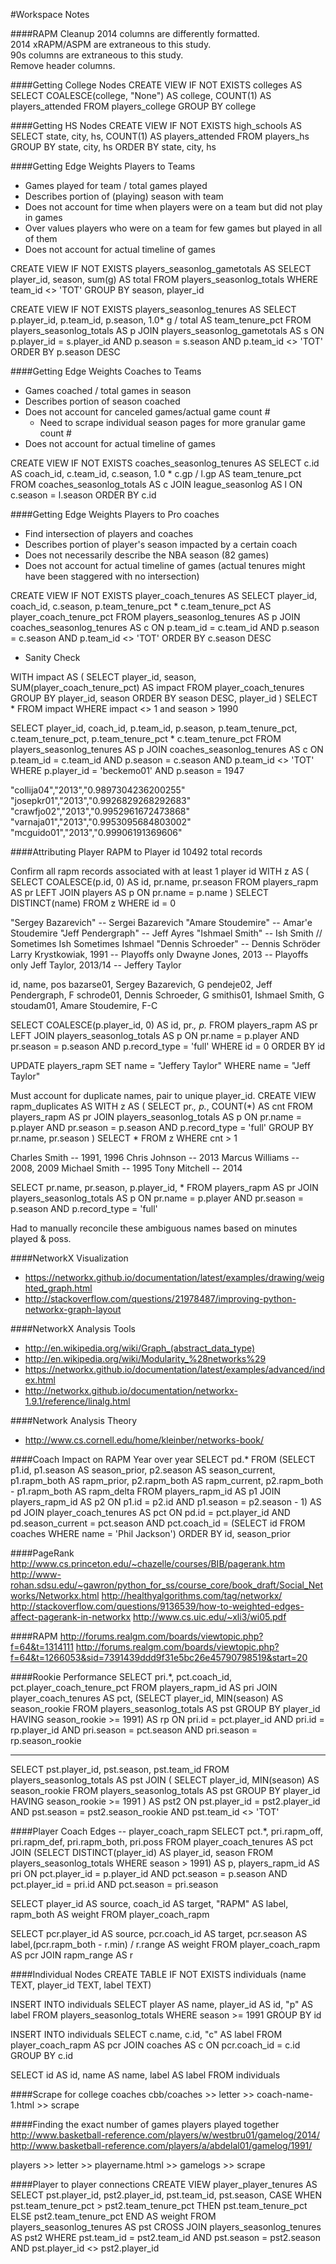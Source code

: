 #Workspace Notes

####RAPM Cleanup
2014 columns are differently formatted.  
2014 xRAPM/ASPM are extraneous to this study.  
90s columns are extraneous to this study.  
Remove header columns.  

####Getting College Nodes
CREATE VIEW IF NOT EXISTS colleges AS
SELECT COALESCE(college, "None") AS college, COUNT(1) AS players_attended FROM players_college
GROUP BY college

####Getting HS Nodes
CREATE VIEW IF NOT EXISTS high_schools AS
SELECT state, city, hs, COUNT(1) AS players_attended FROM players_hs
GROUP BY state, city, hs
ORDER BY state, city, hs

####Getting Edge Weights Players to Teams
- Games played for team / total games played
- Describes portion of (playing) season with team
- Does not account for time when players were on a team but did not play in games
- Over values players who were on a team for few games but played in all of them
- Does not account for actual timeline of games

CREATE VIEW IF NOT EXISTS players_seasonlog_gametotals AS
SELECT player_id, season, sum(g) AS total
FROM players_seasonlog_totals
WHERE team_id <> 'TOT'
GROUP BY season, player_id

CREATE VIEW IF NOT EXISTS players_seasonlog_tenures AS
SELECT p.player_id, p.team_id, p.season, 1.0* g / total AS team_tenure_pct
FROM players_seasonlog_totals AS p
JOIN players_seasonlog_gametotals AS s
ON p.player_id = s.player_id AND p.season = s.season AND p.team_id <> 'TOT'
ORDER BY p.season DESC

####Getting Edge Weights Coaches to Teams
- Games coached / total games in season
- Describes portion of season coached
- Does not account for canceled games/actual game count #
	- Need to scrape individual season pages for more granular game count #
- Does not account for actual timeline of games

CREATE VIEW IF NOT EXISTS coaches_seasonlog_tenures AS
SELECT c.id AS coach_id, c.team_id, c.season, 1.0 * c.gp / l.gp AS team_tenure_pct
FROM coaches_seasonlog_totals AS c
JOIN league_seasonlog AS l
ON c.season = l.season
ORDER BY c.id

####Getting Edge Weights Players to Pro coaches
- Find intersection of players and coaches
- Describes portion of player's season impacted by a certain coach
- Does not necessarily describe the NBA season (82 games)
- Does not account for actual timeline of games (actual tenures might have been staggered with no intersection)

CREATE VIEW IF NOT EXISTS player_coach_tenures AS
SELECT player_id, coach_id, c.season, p.team_tenure_pct * c.team_tenure_pct AS player_coach_tenure_pct
FROM players_seasonlog_tenures AS p
JOIN coaches_seasonlog_tenures AS c
ON p.team_id = c.team_id AND p.season = c.season AND p.team_id <> 'TOT'
ORDER BY c.season DESC

- Sanity Check

WITH impact AS (
SELECT player_id, season, SUM(player_coach_tenure_pct) AS impact
FROM player_coach_tenures
GROUP BY player_id, season
ORDER BY season DESC, player_id
)
SELECT *
FROM impact
WHERE impact <> 1 and season > 1990

SELECT player_id, coach_id, p.team_id, p.season, p.team_tenure_pct, c.team_tenure_pct, p.team_tenure_pct * c.team_tenure_pct
FROM players_seasonlog_tenures AS p
JOIN coaches_seasonlog_tenures AS c
ON p.team_id = c.team_id AND p.season = c.season AND p.team_id <> 'TOT'
WHERE p.player_id = 'beckemo01' AND p.season = 1947

"collija04","2013","0.9897304236200255"
"josepkr01","2013","0.9926829268292683"
"crawfjo02","2013","0.9952961672473868"
"varnaja01","2013","0.9953095684803002"
"mcguido01","2013","0.99906191369606"

####Attributing Player RAPM to Player id
10492 total records

Confirm all rapm records associated with at least 1 player id
WITH z AS (
SELECT COALESCE(p.id, 0) AS id, pr.name, pr.season
FROM players_rapm AS pr
LEFT JOIN players AS p
ON pr.name = p.name
)
SELECT DISTINCT(name) 
FROM z
WHERE id = 0

"Sergey Bazarevich" -- Sergei Bazarevich
"Amare Stoudemire" -- Amar'e Stoudemire
"Jeff Pendergraph" -- Jeff Ayres
"Ishmael Smith" -- Ish Smith // Sometimes Ish Sometimes Ishmael
"Dennis Schroeder" -- Dennis Schröder
Larry Krystkowiak, 1991 -- Playoffs only
Dwayne Jones, 2013 -- Playoffs only
Jeff Taylor, 2013/14 -- Jeffery Taylor

id, name, pos
bazarse01, Sergey Bazarevich, G
pendeje02, Jeff Pendergraph, F
schrode01, Dennis Schroeder, G
smithis01, Ishmael Smith, G
stoudam01, Amare Stoudemire, F-C

SELECT COALESCE(p.player_id, 0) AS id, pr.*, p.*
FROM players_rapm AS pr
LEFT JOIN players_seasonlog_totals AS p
ON pr.name = p.player AND pr.season = p.season AND p.record_type = 'full'
WHERE id = 0
ORDER BY id

UPDATE players_rapm
SET name = "Jeffery Taylor"
WHERE name = "Jeff Taylor"

Must account for duplicate names, pair to unique player_id.
CREATE VIEW rapm_duplicates AS
WITH z AS (
SELECT pr.*, p.*, COUNT(*) AS cnt
FROM players_rapm AS pr
JOIN players_seasonlog_totals AS p
ON pr.name = p.player AND pr.season = p.season AND p.record_type = 'full'
GROUP BY pr.name, pr.season
)
SELECT *
FROM z
WHERE cnt > 1

Charles Smith -- 1991, 1996
Chris Johnson -- 2013
Marcus Williams -- 2008, 2009
Michael Smith -- 1995
Tony Mitchell -- 2014

SELECT pr.name, pr.season, p.player_id, *
FROM players_rapm AS pr
JOIN players_seasonlog_totals AS p
ON pr.name = p.player AND pr.season = p.season AND p.record_type = 'full'

Had to manually reconcile these ambiguous names based on minutes played & poss.

####NetworkX Visualization
- https://networkx.github.io/documentation/latest/examples/drawing/weighted_graph.html
- http://stackoverflow.com/questions/21978487/improving-python-networkx-graph-layout

####NetworkX Analysis Tools
- http://en.wikipedia.org/wiki/Graph_(abstract_data_type)
- http://en.wikipedia.org/wiki/Modularity_%28networks%29
- https://networkx.github.io/documentation/latest/examples/advanced/index.html
- http://networkx.github.io/documentation/networkx-1.9.1/reference/linalg.html

####Network Analysis Theory
- http://www.cs.cornell.edu/home/kleinber/networks-book/

####Coach Impact on RAPM Year over year
SELECT pd.*
FROM 
(SELECT p1.id, p1.season AS season_prior, p2.season AS season_current, p1.rapm_both AS rapm_prior, p2.rapm_both AS rapm_current, p2.rapm_both - p1.rapm_both AS rapm_delta
FROM players_rapm_id AS p1
JOIN players_rapm_id AS p2
ON p1.id = p2.id AND p1.season = p2.season - 1) AS pd
JOIN player_coach_tenures AS pct
ON pd.id = pct.player_id AND pd.season_current = pct.season AND pct.coach_id = (SELECT id FROM coaches WHERE name = 'Phil Jackson')
ORDER BY id, season_prior

####PageRank
http://www.cs.princeton.edu/~chazelle/courses/BIB/pagerank.htm
http://www-rohan.sdsu.edu/~gawron/python_for_ss/course_core/book_draft/Social_Networks/Networkx.html
http://healthyalgorithms.com/tag/networkx/
http://stackoverflow.com/questions/9136539/how-to-weighted-edges-affect-pagerank-in-networkx
http://www.cs.uic.edu/~xli3/wi05.pdf

####RAPM
http://forums.realgm.com/boards/viewtopic.php?f=64&t=1314111
http://forums.realgm.com/boards/viewtopic.php?f=64&t=1266053&sid=7391439ddd9f31e5bc26e45790798519&start=20

####Rookie Performance
SELECT pri.*, pct.coach_id, pct.player_coach_tenure_pct
FROM players_rapm_id AS pri
JOIN player_coach_tenures AS pct,
(SELECT player_id, MIN(season) AS season_rookie
FROM players_seasonlog_totals AS pst
GROUP BY player_id
HAVING season_rookie >= 1991) AS rp
ON pri.id = pct.player_id AND pri.id = rp.player_id AND pri.season = pct.season AND pri.season = rp.season_rookie


----

SELECT pst.player_id, pst.season, pst.team_id
FROM players_seasonlog_totals AS pst
JOIN (
SELECT player_id, MIN(season) AS season_rookie
                FROM players_seasonlog_totals AS pst
                GROUP BY player_id
                HAVING season_rookie >= 1991
) AS pst2
ON pst.player_id = pst2.player_id AND pst.season = pst2.season_rookie AND pst.team_id <> 'TOT'


####Player Coach Edges -- player_coach_rapm
SELECT pct.*, pri.rapm_off, pri.rapm_def, pri.rapm_both, pri.poss
FROM player_coach_tenures AS pct
JOIN (SELECT DISTINCT(player_id) AS player_id, season FROM players_seasonlog_totals WHERE season > 1991) AS p, 
players_rapm_id AS pri
ON pct.player_id = p.player_id AND pct.season = p.season AND pct.player_id = pri.id AND pct.season = pri.season

SELECT player_id AS source, coach_id AS target, "RAPM" AS label, rapm_both AS weight
FROM player_coach_rapm

SELECT pcr.player_id AS source, pcr.coach_id AS target, pcr.season AS label,(pcr.rapm_both - r.min) / r.range AS weight
FROM player_coach_rapm AS pcr
JOIN rapm_range AS r

####Individual Nodes
CREATE TABLE IF NOT EXISTS individuals (name TEXT, player_id TEXT, label TEXT) 

INSERT INTO individuals 
SELECT player AS name, player_id AS id, "p" AS label
FROM players_seasonlog_totals
WHERE season >= 1991
GROUP BY id

INSERT INTO individuals
SELECT c.name, c.id, "c" AS label
FROM player_coach_rapm AS pcr
JOIN coaches AS c
ON pcr.coach_id = c.id
GROUP BY c.id

SELECT id AS id, name AS name, label AS label FROM individuals

####Scrape for college coaches
cbb/coaches >> letter >> coach-name-1.html >> scrape

####Finding the exact number of games players played together
http://www.basketball-reference.com/players/w/westbru01/gamelog/2014/
http://www.basketball-reference.com/players/a/abdelal01/gamelog/1991/

players >> letter >> playername.html >> gamelogs >> scrape

####Player to player connections
CREATE VIEW player_player_tenures AS
SELECT pst.player_id, pst2.player_id, pst.team_id, pst.season, 
CASE WHEN pst.team_tenure_pct > pst2.team_tenure_pct THEN pst.team_tenure_pct ELSE pst2.team_tenure_pct END AS weight
FROM players_seasonlog_tenures AS pst
CROSS JOIN players_seasonlog_tenures AS pst2
WHERE pst.team_id = pst2.team_id AND pst.season = pst2.season AND pst.player_id <> pst2.player_id